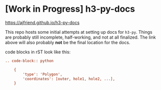 # [Work in Progress] h3-py-docs

https://ajfriend.github.io/h3-py-docs

This repo hosts some initial attempts at setting up docs for `h3-py`.
Things are probably still incomplete, half-working, and not at all finalized.
The link above will also probably **not** be the final location for the docs.


code blocks in rST look like this:

```rst
.. code-block:: python

    {
        'type': 'Polygon',
        'coordinates': [outer, hole1, hole2, ...],
    }
```
